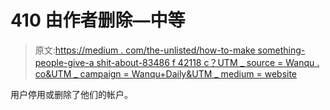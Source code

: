 # 410 由作者删除—中等

> 原文:[https://medium . com/the-unlisted/how-to-make something-people-give-a shit-about-83486 f 42118 c？UTM _ source = Wanqu . co&UTM _ campaign = Wanqu+Daily&UTM _ medium = website](https://medium.com/the-unlisted/how-to-make-something-people-give-a-shit-about-83486f42118c?utm_source=wanqu.co&utm_campaign=Wanqu+Daily&utm_medium=website)

用户停用或删除了他们的帐户。